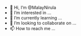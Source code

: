- 👋 Hi, I’m @MalayNirula
- 👀 I’m interested in ...
- 🌱 I’m currently learning ...
- 💞️ I’m looking to collaborate on ...
- 📫 How to reach me ...

<!---
MalayNirula/MalayNirula is a ✨ special ✨ repository because its `README.md` (this file) appears on your GitHub profile.
You can click the Preview link to take a look at your changes.
--->
